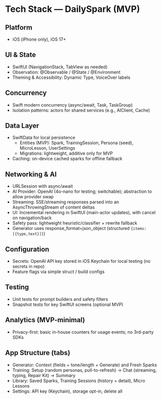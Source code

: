 # Tech Stack — DailySpark (MVP)

## Platform
- iOS (iPhone only), iOS 17+

## UI & State
- SwiftUI (NavigationStack, TabView as needed)
- Observation: @Observable / @State / @Environment
- Theming & Accessibility: Dynamic Type, VoiceOver labels

## Concurrency
- Swift modern concurrency (async/await, Task, TaskGroup)
- Isolation patterns: actors for shared services (e.g., AIClient, Cache)

## Data Layer
- SwiftData for local persistence
  - Entities (MVP): Spark, TrainingSession, Persona (seed), MicroLesson, UserSettings
  - Migrations: lightweight, additive only for MVP
- Caching: on-device cached sparks for offline fallback

## Networking & AI
- URLSession with async/await
- AI Provider: OpenAI (4o-nano for testing; switchable); abstraction to allow provider swap
- Streaming: SSE/streaming responses parsed into an AsyncThrowingStream of content deltas
- UI: Incremental rendering in SwiftUI (main-actor updates), with cancel on navigation/back
- Safety pass: lightweight heuristic/classifier + rewrite fallback
 - Generator uses response_format=json_object (structured `{items:[{type,text}]}`)

## Configuration
- Secrets: OpenAI API key stored in iOS Keychain for local testing (no secrets in repo)
- Feature flags via simple struct / build configs

## Testing
- Unit tests for prompt builders and safety filters
- Snapshot tests for key SwiftUI screens (optional MVP)

## Analytics (MVP-minimal)
- Privacy-first: basic in-house counters for usage events; no 3rd-party SDKs

## App Structure (tabs)
- Generator: Context (fields + tone/length + Generate) and Fresh Sparks
- Training: Setup (random personas, pull-to-refresh) → Chat (streaming, typing, Repair Kit) → Summary
- Library: Saved Sparks, Training Sessions (history + detail), Micro Lessons
- Settings: API key (Keychain), storage opt-in, delete all

